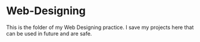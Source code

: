 # Web-Designing
This is the folder of my Web Designing practice.
I save my projects here that can be used in future and are safe.
